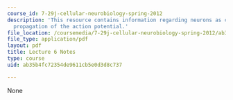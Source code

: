```yaml
---
course_id: 7-29j-cellular-neurobiology-spring-2012
description: 'This resource contains information regarding neurons as conductors:
  propagation of the action potential.'
file_location: /coursemedia/7-29j-cellular-neurobiology-spring-2012/ab35b4fc72354de9611cb5e0d3d8c737_MIT7_29JS12_lecture6.pdf
file_type: application/pdf
layout: pdf
title: Lecture 6 Notes
type: course
uid: ab35b4fc72354de9611cb5e0d3d8c737

---
```

None